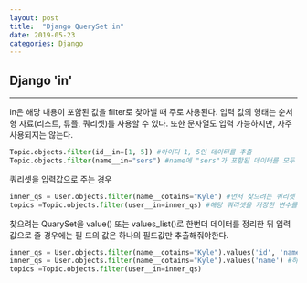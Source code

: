 ```yaml
---
layout: post
title:  "Django QuerySet in"
date: 2019-05-23
categories: Django
---
```

## Django 'in'
----
in은 해당 내용이 포함된 값을 filter로 찾아낼 때 주로 사용된다.
입력 값의 형태는 순서형 자료(리스트, 튜플, 쿼리셋)를 사용할 수 있다.
또한 문자열도 입력 가능하지만, 자주 사용되지는 않는다.


```python
Topic.objects.filter(id__in=[1, 5]) #아이디 1, 5인 데이터를 추출
Topic.objects.filter(name__in="sers") #name에 "sers"가 포함된 데이터를 모두 추출
```

쿼리셋을 입력값으로 주는 경우

```python
inner_qs = User.objects.filter(name__cotains="Kyle") #먼저 찾으려는 쿼리셋 추출
topics =Topic.objects.filter(user__in=inner_qs) #해당 쿼리셋을 저장한 변수를 입력
```

찾으려는 QuarySet을 value() 또는 values_list()로 한번더 데이터를 정리한 뒤 입력값으로 줄 경우에는 필
드의 값은 하나의 필드값만 추출해줘야한다.

```python
inner_qs = User.objects.filter(name__cotains="Kyle").values('id', 'name') #잘못된 방법.
inner_qs = User.objects.filter(name__cotains="Kyle").values('name') #하나의 필드로만 추출해올 것
topics =Topic.objects.filter(user__in=inner_qs)
```

